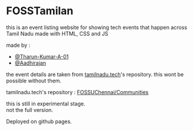 # FOSSTamilan
this is an event listing website for showing tech events that happen across Tamil Nadu made with HTML, CSS and JS

made by :
- [@Tharun-Kumar-A-01](https://github.com/Tharun-Kumar-A-01)
- [@Aadhirajan](https://github.com/23f2003968)

the event details are taken from [tamilnadu.tech](tamilnadu.tech)'s repository. this wont be possible without them.

tamilnadu.tech's repository : [FOSSUChennai/Communities](https://github.com/FOSSUChennai/Communities)

this is still in experimental stage.\
not the full version.

Deployed on github pages.